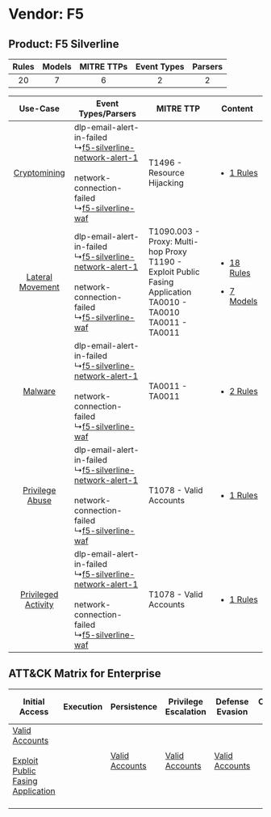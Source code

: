 Vendor: F5
==========
Product: F5 Silverline
----------------------
| Rules | Models | MITRE TTPs | Event Types | Parsers |
|:-----:|:------:|:----------:|:-----------:|:-------:|
|  20   |   7    |     6      |      2      |    2    |

|    Use-Case    | Event Types/Parsers    | MITRE TTP    | Content    |
|:----:| ---- | ---- | ---- |
|        [Cryptomining](../../../UseCases/uc_cryptomining.md)        |  dlp-email-alert-in-failed<br> ↳[f5-silverline-network-alert-1](Ps/pC_f5silverlinenetworkalert1.md)<br><br> network-connection-failed<br> ↳[f5-silverline-waf](Ps/pC_f5silverlinewaf.md)<br> | T1496 - Resource Hijacking<br>    | [<ul><li>1 Rules</li></ul>](RM/r_m_f5_f5_silverline_Cryptomining.md)    |
|    [Lateral Movement](../../../UseCases/uc_lateral_movement.md)    |  dlp-email-alert-in-failed<br> ↳[f5-silverline-network-alert-1](Ps/pC_f5silverlinenetworkalert1.md)<br><br> network-connection-failed<br> ↳[f5-silverline-waf](Ps/pC_f5silverlinewaf.md)<br> | T1090.003 - Proxy: Multi-hop Proxy<br>T1190 - Exploit Public Fasing Application<br>TA0010 - TA0010<br>TA0011 - TA0011<br> | [<ul><li>18 Rules</li></ul><ul><li>7 Models</li></ul>](RM/r_m_f5_f5_silverline_Lateral_Movement.md) |
|    [Malware](../../../UseCases/uc_malware.md)    |  dlp-email-alert-in-failed<br> ↳[f5-silverline-network-alert-1](Ps/pC_f5silverlinenetworkalert1.md)<br><br> network-connection-failed<br> ↳[f5-silverline-waf](Ps/pC_f5silverlinewaf.md)<br> | TA0011 - TA0011<br>    | [<ul><li>2 Rules</li></ul>](RM/r_m_f5_f5_silverline_Malware.md)    |
|     [Privilege Abuse](../../../UseCases/uc_privilege_abuse.md)     |  dlp-email-alert-in-failed<br> ↳[f5-silverline-network-alert-1](Ps/pC_f5silverlinenetworkalert1.md)<br><br> network-connection-failed<br> ↳[f5-silverline-waf](Ps/pC_f5silverlinewaf.md)<br> | T1078 - Valid Accounts<br>    | [<ul><li>1 Rules</li></ul>](RM/r_m_f5_f5_silverline_Privilege_Abuse.md)    |
| [Privileged Activity](../../../UseCases/uc_privileged_activity.md) |  dlp-email-alert-in-failed<br> ↳[f5-silverline-network-alert-1](Ps/pC_f5silverlinenetworkalert1.md)<br><br> network-connection-failed<br> ↳[f5-silverline-waf](Ps/pC_f5silverlinewaf.md)<br> | T1078 - Valid Accounts<br>    | [<ul><li>1 Rules</li></ul>](RM/r_m_f5_f5_silverline_Privileged_Activity.md)    |

ATT&CK Matrix for Enterprise
----------------------------
| Initial Access                                                                                                                                            | Execution | Persistence                                                         | Privilege Escalation                                                | Defense Evasion                                                     | Credential Access | Discovery | Lateral Movement | Collection | Command and Control                                                                                                                       | Exfiltration | Impact                                                                  |
| --------------------------------------------------------------------------------------------------------------------------------------------------------- | --------- | ------------------------------------------------------------------- | ------------------------------------------------------------------- | ------------------------------------------------------------------- | ----------------- | --------- | ---------------- | ---------- | ----------------------------------------------------------------------------------------------------------------------------------------- | ------------ | ----------------------------------------------------------------------- |
| [Valid Accounts](https://attack.mitre.org/techniques/T1078)<br><br>[Exploit Public Fasing Application](https://attack.mitre.org/techniques/T1190)<br><br> |           | [Valid Accounts](https://attack.mitre.org/techniques/T1078)<br><br> | [Valid Accounts](https://attack.mitre.org/techniques/T1078)<br><br> | [Valid Accounts](https://attack.mitre.org/techniques/T1078)<br><br> |                   |           |                  |            | [Proxy: Multi-hop Proxy](https://attack.mitre.org/techniques/T1090/003)<br><br>[Proxy](https://attack.mitre.org/techniques/T1090)<br><br> |              | [Resource Hijacking](https://attack.mitre.org/techniques/T1496)<br><br> |